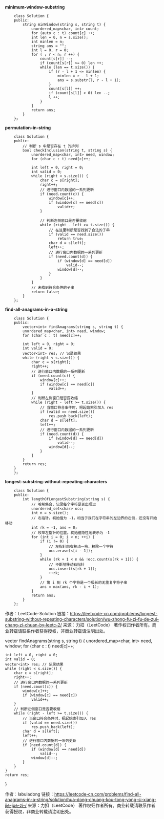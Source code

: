 **minimum-window-substring**

        class Solution {
        public:
            string minWindow(string s, string t) {
                unordered_map<char, int> count;
                for (auto c : t) count[c] ++;
                int len = 0, n = s.size();
                int minlen = n;
                string ans = "";
                int l = 0, r = 0;
                for ( ; r < n; r ++) {
                    count[s[r]] --;
                    if (count[s[r]] >= 0) len ++;
                    while (len == t.size()) {
                        if (r - l + 1 <= minlen) {
                            minlen = r - l + 1;
                            ans = s.substr(l, r - l + 1);
                        }
                        count[s[l]] ++;
                        if (count[s[l]] > 0) len --;
                        l ++;
                    }
                }
                return ans;
            }
        };

**permutation-in-string**

        class Solution {
        public:
            // 判断 s 中是否存在 t 的排列
            bool checkInclusion(string t, string s) {
                unordered_map<char, int> need, window;
                for (char c : t) need[c]++;

                int left = 0, right = 0;
                int valid = 0;
                while (right < s.size()) {
                    char c = s[right];
                    right++;
                    // 进行窗口内数据的一系列更新
                    if (need.count(c)) {
                        window[c]++;
                        if (window[c] == need[c])
                            valid++;
                    }

                    // 判断左侧窗口是否要收缩
                    while (right - left >= t.size()) {
                        // 在这里判断是否找到了合法的子串
                        if (valid == need.size())
                            return true;
                        char d = s[left];
                        left++;
                        // 进行窗口内数据的一系列更新
                        if (need.count(d)) {
                            if (window[d] == need[d])
                                valid--;
                            window[d]--;
                        }
                    }
                }
                // 未找到符合条件的子串
                return false;
            }
        };


**find-all-anagrams-in-a-string**


        class Solution {
        public:
            vector<int> findAnagrams(string s, string t) {
            unordered_map<char, int> need, window;
            for (char c : t) need[c]++;

            int left = 0, right = 0;
            int valid = 0;
            vector<int> res; // 记录结果
            while (right < s.size()) {
                char c = s[right];
                right++;
                // 进行窗口内数据的一系列更新
                if (need.count(c)) {
                    window[c]++;
                    if (window[c] == need[c]) 
                        valid++;
                }
                // 判断左侧窗口是否要收缩
                while (right - left >= t.size()) {
                    // 当窗口符合条件时，把起始索引加入 res
                    if (valid == need.size())
                        res.push_back(left);
                    char d = s[left];
                    left++;
                    // 进行窗口内数据的一系列更新
                    if (need.count(d)) {
                        if (window[d] == need[d])
                            valid--;
                        window[d]--;
                    }
                }
            }
            return res;
        }
        };
        
**longest-substring-without-repeating-characters**

        class Solution {
        public:
            int lengthOfLongestSubstring(string s) {
                // 哈希集合，记录每个字符是否出现过
                unordered_set<char> occ;
                int n = s.size();
                // 右指针，初始值为 -1，相当于我们在字符串的左边界的左侧，还没有开始移动
                int rk = -1, ans = 0;
                // 枚举左指针的位置，初始值隐性地表示为 -1
                for (int i = 0; i < n; ++i) {
                    if (i != 0) {
                        // 左指针向右移动一格，移除一个字符
                        occ.erase(s[i - 1]);
                    }
                    while (rk + 1 < n && !occ.count(s[rk + 1])) {
                        // 不断地移动右指针
                        occ.insert(s[rk + 1]);
                        ++rk;
                    }
                    // 第 i 到 rk 个字符是一个极长的无重复字符子串
                    ans = max(ans, rk - i + 1);
                }
                return ans;
            }
        };

作者：LeetCode-Solution
链接：https://leetcode-cn.com/problems/longest-substring-without-repeating-characters/solution/wu-zhong-fu-zi-fu-de-zui-chang-zi-chuan-by-leetc-2/
来源：力扣（LeetCode）
著作权归作者所有。商业转载请联系作者获得授权，非商业转载请注明出处。

vector<int> findAnagrams(string s, string t) {
    unordered_map<char, int> need, window;
    for (char c : t) need[c]++;

    int left = 0, right = 0;
    int valid = 0;
    vector<int> res; // 记录结果
    while (right < s.size()) {
        char c = s[right];
        right++;
        // 进行窗口内数据的一系列更新
        if (need.count(c)) {
            window[c]++;
            if (window[c] == need[c]) 
                valid++;
        }
        // 判断左侧窗口是否要收缩
        while (right - left >= t.size()) {
            // 当窗口符合条件时，把起始索引加入 res
            if (valid == need.size())
                res.push_back(left);
            char d = s[left];
            left++;
            // 进行窗口内数据的一系列更新
            if (need.count(d)) {
                if (window[d] == need[d])
                    valid--;
                window[d]--;
            }
        }
    }
    return res;
}

作者：labuladong
链接：https://leetcode-cn.com/problems/find-all-anagrams-in-a-string/solution/hua-dong-chuang-kou-tong-yong-si-xiang-jie-jue-zi-/
来源：力扣（LeetCode）
著作权归作者所有。商业转载请联系作者获得授权，非商业转载请注明出处。